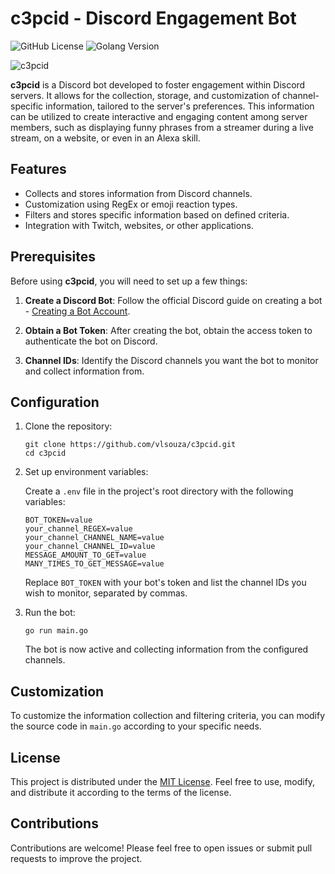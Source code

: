 # c3pcid - Discord Engagement Bot

![GitHub License](https://img.shields.io/badge/license-MIT-blue.svg)
![Golang Version](https://img.shields.io/badge/golang-1.16-green.svg)

![c3pcid](https://images-wixmp-ed30a86b8c4ca887773594c2.wixmp.com/f/3ef5ebfb-6e80-43e9-970a-5370301b3278/de5jgee-ab550100-8e1c-4de1-b043-bdbe4f251fb9.png?token=eyJ0eXAiOiJKV1QiLCJhbGciOiJIUzI1NiJ9.eyJzdWIiOiJ1cm46YXBwOjdlMGQxODg5ODIyNjQzNzNhNWYwZDQxNWVhMGQyNmUwIiwiaXNzIjoidXJuOmFwcDo3ZTBkMTg4OTgyMjY0MzczYTVmMGQ0MTVlYTBkMjZlMCIsIm9iaiI6W1t7InBhdGgiOiJcL2ZcLzNlZjVlYmZiLTZlODAtNDNlOS05NzBhLTUzNzAzMDFiMzI3OFwvZGU1amdlZS1hYjU1MDEwMC04ZTFjLTRkZTEtYjA0My1iZGJlNGYyNTFmYjkucG5nIn1dXSwiYXVkIjpbInVybjpzZXJ2aWNlOmZpbGUuZG93bmxvYWQiXX0.g5Biha_1n1WxTRVtnWg24bt7k2x6l9fFJqZJR5SIopU)

**c3pcid** is a Discord bot developed to foster engagement within Discord servers. It allows for the collection, storage, and customization of channel-specific information, tailored to the server's preferences. This information can be utilized to create interactive and engaging content among server members, such as displaying funny phrases from a streamer during a live stream, on a website, or even in an Alexa skill.

## Features

- Collects and stores information from Discord channels.
- Customization using RegEx or emoji reaction types.
- Filters and stores specific information based on defined criteria.
- Integration with Twitch, websites, or other applications.

## Prerequisites

Before using **c3pcid**, you will need to set up a few things:

1. **Create a Discord Bot**: Follow the official Discord guide on creating a bot - [Creating a Bot Account](https://discordpy.readthedocs.io/en/stable/discord.html).

2. **Obtain a Bot Token**: After creating the bot, obtain the access token to authenticate the bot on Discord.

3. **Channel IDs**: Identify the Discord channels you want the bot to monitor and collect information from.

## Configuration

1. Clone the repository:

   ```
   git clone https://github.com/vlsouza/c3pcid.git
   cd c3pcid
   ```

2. Set up environment variables:

   Create a `.env` file in the project's root directory with the following variables:

   ```
   BOT_TOKEN=value
   your_channel_REGEX=value
   your_channel_CHANNEL_NAME=value
   your_channel_CHANNEL_ID=value
   MESSAGE_AMOUNT_TO_GET=value
   MANY_TIMES_TO_GET_MESSAGE=value
   ```

   Replace `BOT_TOKEN` with your bot's token and list the channel IDs you wish to monitor, separated by commas.

3. Run the bot:

   ```
   go run main.go
   ```

   The bot is now active and collecting information from the configured channels.

## Customization

To customize the information collection and filtering criteria, you can modify the source code in `main.go` according to your specific needs.

## License

This project is distributed under the [MIT License](LICENSE). Feel free to use, modify, and distribute it according to the terms of the license.

## Contributions

Contributions are welcome! Please feel free to open issues or submit pull requests to improve the project.
